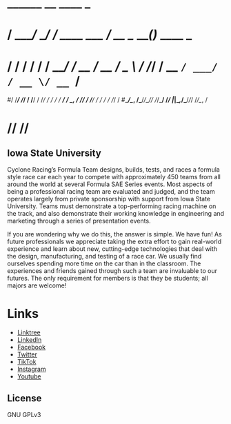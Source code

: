 #   ______           __                    ____             _            
#  / ____/_  _______/ /___  ____  ___     / __ \____ ______(_)___  ____ _
# / /   / / / / ___/ / __ \/ __ \/ _ \   / /_/ / __ `/ ___/ / __ \/ __ `/
#/ /___/ /_/ / /__/ / /_/ / / / /  __/  / _, _/ /_/ / /__/ / / / / /_/ / 
#\____/\__, /\___/_/\____/_/ /_/\___/  /_/ |_|\__,_/\___/_/_/ /_/\__, /  
#     /____/                                                    /____/   
## Iowa State University

Cyclone Racing’s Formula Team designs, builds, tests, and races a formula style race car each year to compete with approximately 450 teams from all around the world at several Formula SAE Series events. Most aspects of being a professional racing team are evaluated and judged, and the team operates largely from private sponsorship with support from Iowa State University. Teams must demonstrate a top-performing racing machine on the track, and also demonstrate their working knowledge in engineering and marketing through a series of presentation events.

If you are wondering why we do this, the answer is simple. We have fun! As future professionals we appreciate taking the extra effort to gain real-world experience and learn about new, cutting-edge technologies that deal with the design, manufacturing, and testing of a race car. We usually find ourselves spending more time on the car than in the classroom. The experiences and friends gained through such a team are invaluable to our futures. The only requirement for members is that they be students; all majors are welcome!

# Links
- [Linktree](https://linktr.ee/cycloneracing)
- [LinkedIn](https://www.linkedin.com/company/cyclone-racing/)
- [Facebook](https://www.facebook.com/CycloneRacingUS/)
- [Twitter](https://twitter.com/cycloneracingus?lang=en)
- [TikTok](https://www.tiktok.com/@cycloneracing)
- [Instagram](https://www.instagram.com/cycloneracingus/)
- [Youtube](https://www.youtube.com/channel/UCQaE_Bqq185kTRbl6uPepTg/videos)

## License

GNU GPLv3

